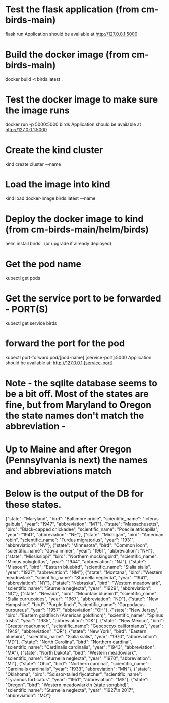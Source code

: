 # Test the flask application (from cm-birds-main)
flask run
Application should be available at http://127.0.0.1:5000

# Build the docker image (from cm-birds-main)
docker build -t birds:latest .

# Test the docker image to make sure the image runs 
docker run -p  5000:5000 birds
Application should be available at http://127.0.0.1:5000

# Create the kind cluster
kind create cluster --name <kind-cluster-name>

# Load the image into kind
kind load docker-image birds:latest --name <kind-cluster-name>

# Deploy the docker image to kind (from cm-birds-main/helm/birds)
helm install birds . (or upgrade if already deployed)

# Get the pod name
kubectl get pods

# Get the service port to be forwarded - PORT(S)
kubectl get service birds

# forward the port for the pod
kubectl port-forward pod/[pod-name] [service-port]:5000
Application should be available at: http://127.0.0.1:[service-port]

# Note - the sqlite database seems to be a bit off.  Most of the states are fine, but from Maryland to Oregon the state names don't match the abbreviation - 
# Up to Maine and after Oregon (Pennsylvania is next) the names and abbreviations match
# Below is the output of the DB for these states.

{"state": "Maryland", "bird": "Baltimore oriole", "scientific_name": "Icterus galbula", "year": "1947", "abbreviation": "MT"}, 
{"state": "Massachusetts", "bird": "Black-capped chickadee", "scientific_name": "Poecile atricapilla", "year": "1941", "abbreviation": "NE"}, 
{"state": "Michigan", "bird": "American robin", "scientific_name": "Turdus migratorius", "year": "1931", "abbreviation": "NV"}, 
{"state": "Minnesota", "bird": "Common loon", "scientific_name": "Gavia immer", "year": "1961", "abbreviation": "NH"}, 
{"state": "Mississippi", "bird": "Northern mockingbird", "scientific_name": "Mimus polyglottos", "year": "1944", "abbreviation": "NJ"}, 
{"state": "Missouri", "bird": "Eastern bluebird", "scientific_name": "Sialia sialis", "year": "1927", "abbreviation": "NM"}, 
{"state": "Montana", "bird": "Western meadowlark", "scientific_name": "Sturnella neglecta", "year": "1941", "abbreviation": "NY"}, 
{"state": "Nebraska", "bird": "Western meadowlark", "scientific_name": "Sturnella neglecta", "year": "1929", "abbreviation": "NC"}, 
{"state": "Nevada", "bird": "Mountain bluebird", "scientific_name": "Sialia currucoides", "year": "1967", "abbreviation": "ND"}, 
{"state": "New Hampshire", "bird": "Purple finch", "scientific_name": "Carpodacus purpureus", "year": "1957", "abbreviation": "OH"}, 
{"state": "New Jersey", "bird": "Eastern goldfinch (American goldfinch)", "scientific_name": "Spinus tristis", "year": "1935", "abbreviation": "OK"}, 
{"state": "New Mexico", "bird": "Greater roadrunner", "scientific_name": "Geococcyx californianus", "year": "1949", "abbreviation": "OR"}, 
{"state": "New York", "bird": "Eastern bluebird", "scientific_name": "Sialia sialis", "year": "1970", "abbreviation": "MD"}, 
{"state": "North Carolina", "bird": "Northern cardinal", "scientific_name": "Cardinalis cardinalis", "year": "1943", "abbreviation": "MA"}, 
{"state": "North Dakota", "bird": "Western meadowlark", "scientific_name": "Sturnella neglecta", "year": "1970", "abbreviation": "MI"}, 
{"state": "Ohio", "bird": "Northern cardinal", "scientific_name": "Cardinalis cardinalis", "year": "1933", "abbreviation": "MN"}, 
{"state": "Oklahoma", "bird": "Scissor-tailed flycatcher", "scientific_name": "Tyrannus forficatus", "year": "1951", "abbreviation": "MS"}, 
{"state": "Oregon", "bird": "Western meadowlark\\n (state songbird)", "scientific_name": "Sturnella neglecta", "year": "1927\\n 2017", "abbreviation": "MO"}
